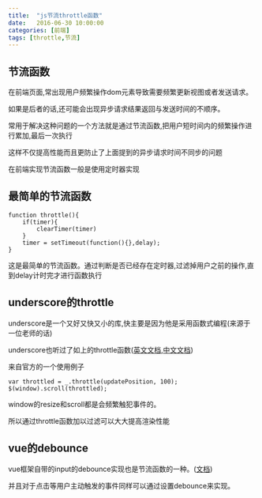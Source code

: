 ```yaml
---
title:  "js节流throttle函数"
date:   2016-06-30 10:00:00
categories: [前端]
tags: [throttle,节流]
---
```


节流函数
---

在前端页面,常出现用户频繁操作dom元素导致需要频繁更新视图或者发送请求。

如果是后者的话,还可能会出现异步请求结果返回与发送时间的不顺序。

常用于解决这种问题的一个方法就是通过节流函数,把用户短时间内的频繁操作进行累加,最后一次执行

这样不仅提高性能而且更防止了上面提到的异步请求时间不同步的问题

在前端实现节流函数一般是使用定时器实现

最简单的节流函数
---

    function throttle(){
        if(timer){
            clearTimer(timer)
        }
        timer = setTimeout(function(){},delay);
    }

这是最简单的节流函数。通过判断是否已经存在定时器,过滤掉用户之前的操作,直到delay计时完才进行函数执行

underscore的throttle
---

underscore是一个又好又快又小的库,快主要是因为他是采用函数式编程(来源于一位老师的话)

underscore也听过了如上的throttle函数([英文文档](http://underscorejs.org/#throttle),[中文文档](http://www.css88.com/doc/underscore/#throttle))

来自官方的一个使用例子

    var throttled = _.throttle(updatePosition, 100);
    $(window).scroll(throttled);

window的resize和scroll都是会频繁触犯事件的。

所以通过throttle函数加以过滤可以大大提高渲染性能

vue的debounce
---

vue框架自带的input的debounce实现也是节流函数的一种。([文档](https://vuejs.org/guide/forms.html#debounce))

并且对于点击等用户主动触发的事件同样可以通过设置debounce来实现。